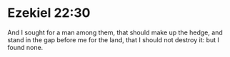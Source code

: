 # Ezekiel 22:30

And I sought for a man among them, that should make up the hedge, and stand in the gap before me for the land, that I should not destroy it: but I found none.